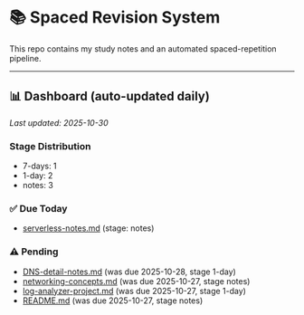 # 📚 Spaced Revision System

This repo contains my study notes and an automated spaced-repetition pipeline.

---

## 📊 Dashboard (auto-updated daily)

_Last updated: 2025-10-30_


### Stage Distribution
- 7-days: 1
- 1-day: 2
- notes: 3

### ✅ Due Today
- [serverless-notes.md](notes/serverless-notes.md) (stage: notes)

### ⚠️ Pending
- [DNS-detail-notes.md](notes/DNS-detail-notes.md) (was due 2025-10-28, stage 1-day)
- [networking-concepts.md](notes/networking-concepts.md) (was due 2025-10-27, stage notes)
- [log-analyzer-project.md](notes/log-analyzer-project.md) (was due 2025-10-27, stage 1-day)
- [README.md](notes/README.md) (was due 2025-10-27, stage notes)